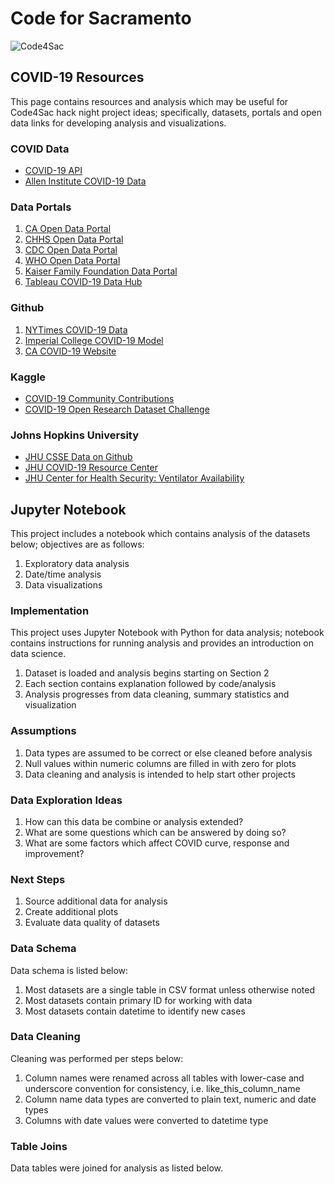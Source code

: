 # Code for Sacramento

![Code4Sac](https://github.com/walteryu/code4sac/blob/master/images/code4sac.png)

## COVID-19 Resources

This page contains resources and analysis which may be useful for Code4Sac hack night project ideas; specifically, datasets, portals and open data links for developing analysis and visualizations.

### COVID Data
* [COVID-19 API](https://covid19api.com/)
* [Allen Institute COVID-19 Data](https://pages.semanticscholar.org/coronavirus-research)

### Data Portals
1. [CA Open Data Portal](https://data.ca.gov/)
2. [CHHS Open Data Portal](https://data.chhs.ca.gov/)
3. [CDC Open Data Portal](https://data.cdc.gov/)
4. [WHO Open Data Portal](https://www.who.int/emergencies/diseases/novel-coronavirus-2019/global-research-on-novel-coronavirus-2019-ncov)
5. [Kaiser Family Foundation Data Portal](https://www.kff.org/health-costs/issue-brief/state-data-and-policy-actions-to-address-coronavirus/#stateleveldata)
6. [Tableau COVID-19 Data Hub](https://www.tableau.com/covid-19-coronavirus-data-resources)

### Github
1. [NYTimes COVID-19 Data](https://github.com/nytimes/covid-19-data)
2. [Imperial College COVID-19 Model](https://github.com/ImperialCollegeLondon/covid19model)
3. [CA COVID-19 Website](https://github.com/cagov/covid19)

### Kaggle
* [COVID-19 Community Contributions](https://www.kaggle.com/covid-19-contributions)
* [COVID-19 Open Research Dataset Challenge](https://www.kaggle.com/allen-institute-for-ai/CORD-19-research-challenge)

### Johns Hopkins University
* [JHU CSSE Data on Github](https://github.com/CSSEGISandData/COVID-19)
* [JHU COVID-19 Resource Center](https://coronavirus.jhu.edu/)
* [JHU Center for Health Security: Ventilator Availability](http://www.centerforhealthsecurity.org/resources/COVID-19/200214-VentilatorAvailability-factsheet.pdf)

## Jupyter Notebook

This project includes a notebook which contains analysis of the datasets below; objectives are as follows:

1. Exploratory data analysis
2. Date/time analysis
3. Data visualizations

### Implementation
This project uses Jupyter Notebook with Python for data analysis; notebook contains
instructions for running analysis and provides an introduction on data science.

1. Dataset is loaded and analysis begins starting on Section 2
2. Each section contains explanation followed by code/analysis
3. Analysis progresses from data cleaning, summary statistics and visualization

### Assumptions
1. Data types are assumed to be correct or else cleaned before analysis
2. Null values within numeric columns are filled in with zero for plots
3. Data cleaning and analysis is intended to help start other projects

### Data Exploration Ideas
1. How can this data be combine or analysis extended?
2. What are some questions which can be answered by doing so?
3. What are some factors which affect COVID curve, response and improvement?

### Next Steps
1. Source additional data for analysis
2. Create additional plots
3. Evaluate data quality of datasets

### Data Schema
Data schema is listed below:

1. Most datasets are a single table in CSV format unless otherwise noted
2. Most datasets contain primary ID for working with data
3. Most datasets contain datetime to identify new cases

### Data Cleaning
Cleaning was performed per steps below:

1. Column names were renamed across all tables with lower-case and underscore convention for consistency, i.e. like_this_column_name
2. Column name data types are converted to plain text, numeric and date types
3. Columns with date values were converted to datetime type

### Table Joins
Data tables were joined for analysis as listed below.
